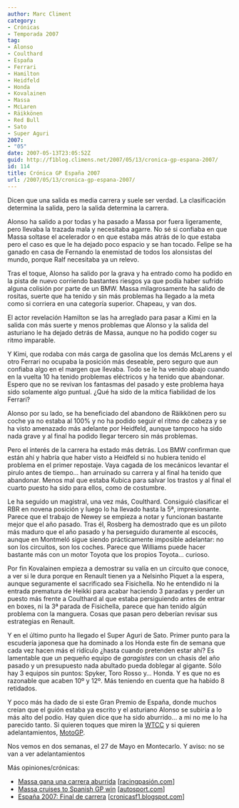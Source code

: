 ```yaml
---
author: Marc Climent
category:
- Crónicas
- Temporada 2007
tag:
- Alonso
- Coulthard
- España
- Ferrari
- Hamilton
- Heidfeld
- Honda
- Kovalainen
- Massa
- McLaren
- Räikkönen
- Red Bull
- Sato
- Super Aguri
2007:
- "05"
date: 2007-05-13T23:05:52Z
guid: http://f1blog.climens.net/2007/05/13/cronica-gp-espana-2007/
id: 114
title: Crónica GP España 2007
url: /2007/05/13/cronica-gp-espana-2007/
---
```


Dicen que una salida es media carrera y suele ser verdad. La clasificación determina la salida, pero la salida determina la carrera.

Alonso ha salido a por todas y ha pasado a Massa por fuera ligeramente, pero llevaba la trazada mala y necesitaba agarre. No sé si confiaba en que Massa soltase el acelerador o en que estaba más atrás de lo que estaba pero el caso es que le ha dejado poco espacio y se han tocado. Felipe se ha ganado en casa de Fernando la enemistad de todos los alonsistas del mundo, porque Ralf necesitaba ya un relevo.

Tras el toque, Alonso ha salido por la grava y ha entrado como ha podido en la pista de nuevo corriendo bastantes riesgos ya que podía haber sufrido alguna colisión por parte de un BMW. Massa milagrosamente ha salido de rositas, suerte que ha tenido y sin más problemas ha llegado a la meta como si corriera en una categoría superior. Chapeau, y van dos.

El actor revelación Hamilton se las ha arreglado para pasar a Kimi en la salida con más suerte y menos problemas que Alonso y la salida del asturiano le ha dejado detrás de Massa, aunque no ha podido coger su ritmo imparable.

Y Kimi, que rodaba con más carga de gasolina que los demás McLarens y el otro Ferrari no ocupaba la posición más deseable, pero seguro que aun confiaba algo en el margen que llevaba. Todo se le ha venido abajo cuando en la vuelta 10 ha tenido problemas eléctricos y ha tenido que abandonar. Espero que no se revivan los fantasmas del pasado y este problema haya sido solamente algo puntual. ¿Qué ha sido de la mítica fiabilidad de los Ferrari?

Alonso por su lado, se ha beneficiado del abandono de Räikkönen pero su coche ya no estaba al 100% y no ha podido seguir el ritmo de cabeza y se ha visto amenazado más adelante por Heidfeld, aunque tampoco ha sido nada grave y al final ha podido llegar tercero sin más problemas.

Pero el interés de la carrera ha estado más detrás. Los BMW confirman que están ahí y habría que haber visto a Heidfeld si no hubiera tenido el problema en el primer repostaje. Vaya cagada de los mecánicos levantar el pirulo antes de tiempo&#8230; han arruinado su carrera y al final ha tenido que abandonar. Menos mal que estaba Kubica para salvar los trastos y al final el cuarto puesto ha sido para ellos, como de costumbre.

Le ha seguido un magistral, una vez más, Coulthard. Consiguió clasificar el RBR en novena posición y luego lo ha llevado hasta la 5ª, impresionante. Parece que el trabajo de Newey se empieza a notar y funcionan bastante mejor que el año pasado. Tras él, Rosberg ha demostrado que es un piloto más maduro que el año pasado y ha perseguido duramente al escocés, aunque en Montmeló sigue siendo prácticamente imposible adelantar: no son los circuitos, son los coches. Parece que Williams puede hacer bastante más con un motor Toyota que los propios Toyota&#8230; curioso.

Por fin Kovalainen empieza a demostrar su valía en un circuito que conoce, a ver si le dura porque en Renault tienen ya a Nelsinho Piquet a la espera, aunque seguramente el sacrificado sea Fisichella. No he entendido ni la entrada prematura de Heikki para acabar haciendo 3 paradas y perder un puesto más frente a Coulthard al que estaba persiguiendo antes de entrar en boxes, ni la 3ª parada de Fisichella, parece que han tenido algún problema con la manguera. Cosas que pasan pero deberían revisar sus estrategias en Renault.

Y en el último punto ha llegado el Super Aguri de Sato. Primer punto para la escudería japonesa que ha dominado a los Honda este fin de semana que cada vez hacen más el ridículo ¿hasta cuando pretenden estar ahí? Es lamentable que un pequeño equipo de _garagistes_ con un chasis del año pasado y un presupuesto nada abultado pueda doblegar al gigante. Sólo hay 3 equipos sin puntos: Spyker, Toro Rosso y&#8230; Honda. Y es que no es razonable que acaben 10º y 12º. Más teniendo en cuenta que ha habido 8 retidados.

Y poco más ha dado de si este Gran Premio de España, donde muchos creían que el guión estaba ya escrito y el asturiano Alonso se subiría a lo más alto del podio. Hay quien dice que ha sido aburrido&#8230; a mi no me lo ha parecido tanto. Si quieren toques que miren la [WTCC](http://www.fiawtcc.es/) y si quieren adelantamientos, [MotoGP](http://www.motogp.com/).

Nos vemos en dos semanas, el 27 de Mayo en Montecarlo. Y aviso: no se van a ver adelantamientos

Más opiniones/crónicas:

  * [Massa gana una carrera aburrida](https://www.motorpasion.com/formula1/massa-gana-una-carrera-aburrida) [[racingpasión.com](http://www.racingpasion.com)]
  * [Massa cruises to Spanish GP win](http://www.autosport.com/news/report.php/id/58781) [[autosport.com](http://www.autosport.com)]
  * [España 2007: Final de carrera](http://cronicasf1.blogspot.com/2007/05/espaa-2007-final-de-carrera.html) [[cronicasf1.blogspot.com](http://cronicasf1.blogspot.com)]